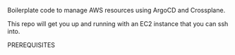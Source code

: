 Boilerplate code to manage AWS resources using ArgoCD and Crossplane.

This repo will get you up and running with an EC2 instance that you can ssh into.

PREREQUISITES
